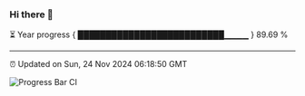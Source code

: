 ### Hi there 👋

⏳ Year progress { ██████████████████████████▁▁▁▁ } 89.69 %

---

⏰ Updated on Sun, 24 Nov 2024 06:18:50 GMT

![Progress Bar CI](https://github.com/liununu/liununu/workflows/Progress%20Bar%20CI/badge.svg)
